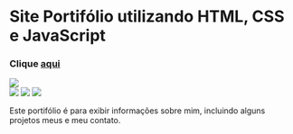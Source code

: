 <h1 align="left">Site Portifólio utilizando HTML, CSS e JavaScript</h1>
   
<h3 align="left">Clique <a href="https://devrailan.github.io/Site-Portifolio/">aqui</a></h3>   
<img align="center" src="Captura de tela 2022-09-27 114332.png">
<div inline:block>
    <img src="https://img.shields.io/badge/html5-%23E34F26.svg?style=for-the-badge&logo=html5&logoColor=white" />
    <img src="https://img.shields.io/badge/css3-%231572B6.svg?style=for-the-badge&logo=css3&logoColor=white" />
    <img src="https://img.shields.io/badge/javascript-%23323330.svg?style=for-the-badge&logo=javascript&logoColor=%23F7DF1E" />
</div>

<p align="left">Este portifólio é para exibir informações sobre mim, incluindo alguns projetos meus e meu contato.</p>
